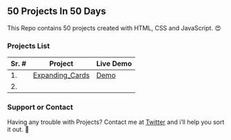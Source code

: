 
## 50 Projects In 50 Days

This Repo contains 50 projects created with HTML, CSS and JavaScript. 😍

### Projects List

| Sr. # | Project | Live Demo |
| ------------- | ------------- | ------------ |
| 1.  | [Expanding_Cards](https://github.com/Asadijaz786/50ProjectsChallenge/tree/main/Expanding_Cards) | [Demo](url)   |
| 2.  |   |              |



### Support or Contact

Having any trouble with Projects? Contact me at [Twitter](https://twitter.com/techsam414) and i’ll help you sort it out. 🙂
